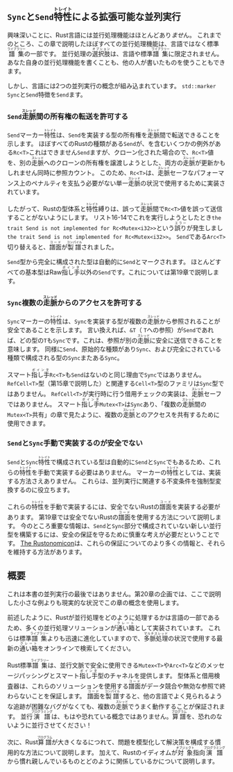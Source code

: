 ## `Sync`と`Send`<ruby>特性<rt>トレイト</rt></ruby>による拡張可能な並列実行

興味深いことに、Rust言語には並行処理機能はほとんどあり*ませ*ん。
これまでのところ、この章で説明したほぼすべての並行処理機能は、言語ではなく標準<ruby>譜集<rt>ライブラリー</rt></ruby>の一部です。
並行処理の<ruby>選択肢<rt>オプション</rt></ruby>は、言語や標準<ruby>譜集<rt>ライブラリー</rt></ruby>に限定されません。
あなた自身の並行処理機能を書くことも、他の人が書いたものを使うこともできます。

しかし、言語には2つの並列実行の概念が組み込まれています。 `std::marker` `Sync`と`Send`特徴を`Send`ます。

### `Send`<ruby>走脈<rt>スレッド</rt></ruby>間の所有権の転送を許可する

`Send`マーカー<ruby>特性<rt>トレイト</rt></ruby>は、`Send`を実装する型の所有権を<ruby>走脈<rt>スレッド</rt></ruby>間で転送できることを示します。
ほぼすべてのRustの種類がある`Send`が、を含むいくつかの例外がある`Rc<T>`これはできません`Send`ますが、クローン化された場合ので、`Rc<T>`値を、別の<ruby>走脈<rt>スレッド</rt></ruby>へのクローンの所有権を譲渡しようとした、両方の<ruby>走脈<rt>スレッド</rt></ruby>が更新かもしれません同時に参照カウント。
このため、`Rc<T>`は、<ruby>走脈<rt>スレッド</rt></ruby>セーフなパフォーマンス上のペナルティを支払う必要がない単一<ruby>走脈<rt>スレッド</rt></ruby>の状況で使用するために実装されています。

したがって、Rustの型体系と<ruby>特性<rt>トレイト</rt></ruby>縛りは、誤って<ruby>走脈<rt>スレッド</rt></ruby>間で`Rc<T>`値を誤って送信することがないようにします。
リスト16-14でこれを実行しようとしたとき`the trait Send is not implemented for Rc<Mutex<i32>>`という<ruby>誤り<rt>エラー</rt></ruby>が発生しまし`the trait Send is not implemented for Rc<Mutex<i32>>`。
`Send`である`Arc<T>`切り替えると、<ruby>譜面<rt>コード</rt></ruby>が<ruby>製譜<rt>コンパイル</rt></ruby>されました。

`Send`型から完全に構成された型は自動的に`Send`とマークされます。
ほとんどすべての基本型はRaw<ruby>指し手<rt>ポインタ</rt></ruby>以外の`Send`です。これについては第19章で説明します。

### `Sync`複数の<ruby>走脈<rt>スレッド</rt></ruby>からのアクセスを許可する

`Sync`マーカーの<ruby>特性<rt>トレイト</rt></ruby>は、`Sync`を実装する型が複数の<ruby>走脈<rt>スレッド</rt></ruby>から参照されることが安全であることを示します。
言い換えれば、`&T`（ `T`への参照）が`Send`であれば、どの型の`T`も`Sync`です。これは、参照が別の<ruby>走脈<rt>スレッド</rt></ruby>に安全に送信できることを意味します。
同様に`Send`、原始的な種類があり`Sync`、および完全にされている種類で構成される型の`Sync`またある`Sync`。

スマート<ruby>指し手<rt>ポインタ</rt></ruby>`Rc<T>`も`Send`はないのと同じ理由で`Sync`ではありません。
`RefCell<T>`型（第15章で説明した）と関連する`Cell<T>`型のファミリは`Sync`型ではありません。
`RefCell<T>`が実行時に行う借用チェックの実装は、<ruby>走脈<rt>スレッド</rt></ruby>セーフではありません。
スマート<ruby>指し手<rt>ポインタ</rt></ruby>`Mutex<T>`は`Sync`あり、「複数の<ruby>走脈<rt>スレッド</rt></ruby>間の`Mutex<T>`共有」の章で見たように、複数の<ruby>走脈<rt>スレッド</rt></ruby>とのアクセスを共有するために使用できます。

### `Send`と`Sync`手動で実装するのが安全でない

`Send`と`Sync`<ruby>特性<rt>トレイト</rt></ruby>で構成されている型は自動的に`Send`と`Sync`でもあるため、これらの<ruby>特性<rt>トレイト</rt></ruby>を手動で実装する必要はありません。
マーカーの<ruby>特性<rt>トレイト</rt></ruby>としては、実装する方法さえありません。
これらは、並列実行に関連する不変条件を強制型変換するのに役立ちます。

これらの<ruby>特性<rt>トレイト</rt></ruby>を手動で実装するには、安全でないRustの<ruby>譜面<rt>コード</rt></ruby>を実装する必要があります。
第19章では安全でないRustの<ruby>譜面<rt>コード</rt></ruby>を使用する方法について説明します。
今のところ重要な情報は、`Send`と`Sync`部分で構成されていない新しい並行型を構築するには、安全の保証を守るために慎重な考えが必要だということです。
[The Rustonomicon]は、これらの保証についてのより多くの情報と、それらを維持する方法があります。

[The Rustonomicon]: https://doc.rust-lang.org/stable/nomicon/

## 概要

これは本書の並列実行の最後ではありません。第20章の企画では、ここで説明した小さな例よりも現実的な状況でこの章の概念を使用します。

前述したように、Rustが並行処理をどのように処理するかは言語の一部であるため、多くの並行処理ソリューションが<ruby>通い箱<rt>クレート</rt></ruby>として実装されています。
これらは標準<ruby>譜集<rt>ライブラリー</rt></ruby>よりも迅速に進化していますので、<ruby>多脈処理<rt>マルチスレッド</rt></ruby>の状況で使用する最新の<ruby>通い箱<rt>クレート</rt></ruby>をオンラインで検索してください。

Rust標準<ruby>譜集<rt>ライブラリー</rt></ruby>は、並行文脈で安全に使用できる`Mutex<T>`や`Arc<T>`などのメッセージパッシングとスマート<ruby>指し手<rt>ポインタ</rt></ruby>型のチャネルを提供します。
型体系と借用検査器は、これらのソリューションを使用する<ruby>譜面<rt>コード</rt></ruby>がデータ競合や無効な参照で終わらないことを保証します。
<ruby>譜面<rt>コード</rt></ruby>を<ruby>製譜<rt>コンパイル</rt></ruby>すると、他の言語でよく見られるような追跡が困難なバグがなくても、複数の<ruby>走脈<rt>スレッド</rt></ruby>でうまく動作することが保証されます。
並行<ruby>演譜<rt>プログラミング</rt></ruby>は、もはや恐れている概念ではありません。<ruby>算譜<rt>プログラム</rt></ruby>を、恐れのないように並行させてください！　

次に、Rust<ruby>算譜<rt>プログラム</rt></ruby>が大きくなるにつれて、問題を模型化して解決策を構成する慣用的な方法について説明します。
加えて、Rustのイディオムが<ruby>対象<rt>オブジェクト</rt></ruby>指向<ruby>演譜<rt>プログラミング</rt></ruby>から慣れ親しんでいるものとどのように関係しているかについて説明します。
